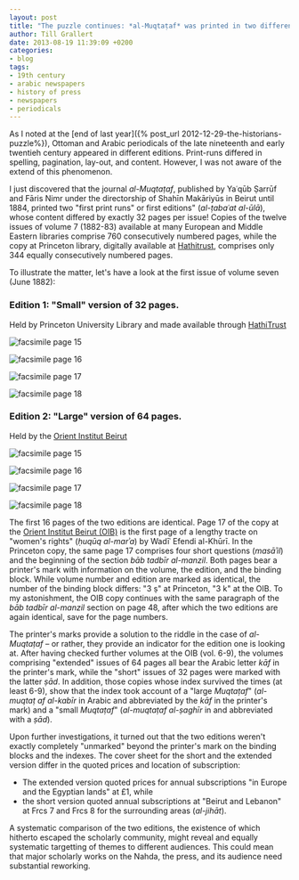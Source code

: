 ```yaml
---
layout: post
title: "The puzzle continues: *al-Muqtaṭaf* was printed in two different and unmarked editions"
author: Till Grallert
date: 2013-08-19 11:39:09 +0200
categories:
- blog
tags:
- 19th century
- arabic newspapers
- history of press
- newspapers
- periodicals
---
```


As I noted at the [end of last year]({% post_url 2012-12-29-the-historians-puzzle%}), Ottoman and Arabic periodicals of the late nineteenth and early twentieh century appeared in different editions. Print-runs differed in spelling, pagination, lay-out, and content. However, I was not aware of the extend of this phenomenon. 

I just discovered that the journal *al-Muqtaṭaf*, published by Yaʿqūb Ṣarrūf and Fāris Nimr under the directorship of Shahīn Makāriyūs in Beirut until 1884, printed two "first print runs" or first editions" (*al-ṭabaʿat al-ūlā*), whose content differed by exactly 32 pages per issue! Copies of the twelve issues of volume 7 (1882-83) available at many European and Middle Eastern libraries comprise 760 consecutively numbered pages, while the copy at Princeton library, digitally available at [Hathitrust](http://hdl.handle.net/2027/njp.32101007749409), comprises only 344 equally consecutively numbered pages. 

To illustrate the matter, let's have a look at the first issue of volume seven (June 1882):

### Edition 1: "Small" version of 32 pages.

Held by Princeton University Library and made available through [HathiTrust](http://hdl.handle.net/2027/njp.32101007749409)
        
![facsimile page 15](/assets/muqtataf/v07/i01/pr02/up/muqtataf-v07-i01-pr02-up-p0015s1.jpg)

![facsimile page 16](/assets/muqtataf/v07/i01/pr02/up/muqtataf-v07-i01-pr02-up-p0016s1.jpg)

![facsimile page 17](/assets/muqtataf/v07/i01/pr02/up/muqtataf-v07-i01-pr02-up-p0017s1.jpg)

![facsimile page 18](/assets/muqtataf/v07/i01/pr02/up/muqtataf-v07-i01-pr02-up-p0018s1.jpg)
    
### Edition 2: "Large" version of 64 pages.

Held by the [Orient Institut Beirut](http://www.orient-institut.org)

![facsimile page 15](/assets/muqtataf/v07/i01/pr01/oib/muqtataf-v07-i01-pr01-oib-p0015s1.jpg)

![facsimile page 16](/assets/muqtataf/v07/i01/pr01/oib/muqtataf-v07-i01-pr01-oib-p0016s1.jpg)

![facsimile page 17](/assets/muqtataf/v07/i01/pr01/oib/muqtataf-v07-i01-pr01-oib-p0017s1.jpg)

![facsimile page 18](/assets/muqtataf/v07/i01/pr01/oib/muqtataf-v07-i01-pr01-oib-p0049s1.jpg)


The first 16 pages of the two editions are identical. Page 17 of the copy at the [Orient Institut Beirut (OIB)](http://www.orient-institut.org/) is the first page of a lengthy tracte on "women's rights" (*ḥuqūq al-marʾa*) by Wadīʿ Efendi al-Khūrī. In the Princeton copy, the same page 17 comprises four short questions (*masāʾil*) and the beginning of the section *bāb tadbīr al-manzil*. Both pages bear a printer's mark with information on the volume, the edition, and the binding block. While volume number and edition are marked as identical, the number of the binding block differs: "3 ṣ" at Princeton, "3 k" at the OIB. To my astonishment, the OIB copy continues with the same paragraph of the *bāb tadbīr al-manzil* section on page 48, after which the two editions are again identical, save for the page numbers. 

The printer's marks provide a solution to the riddle in the case of *al-Muqtaṭaf* – or rather, they provide an indicator for the edition one is looking at. After having checked further volumes at the OIB (vol. 6-9), the volumes comprising "extended" issues of 64 pages all bear the Arabic letter *kāf* in the printer's mark, while the "short" issues of 32 pages were marked with the latter *ṣād*. In addition, those copies whose index survived the times (at least 6-9), show that the index took account of a "large *Muqtaṭaf*" (*al-muqtaṭ af al-kabīr* in Arabic and abbreviated by the *kāf* in the printer's mark) and a "small *Muqtaṭaf*" (*al-muqtaṭaf al-ṣaghīr* in  and abbreviated with a *ṣād*). 

Upon further investigations, it turned out that the two editions weren't exactly completely "unmarked" beyond the printer's mark on the binding blocks and the indexes. The cover sheet for the short and the extended version differ in the quoted prices and location of subscription: 

<!-- ### Edition 1

![facsimile cover page]()


### Edition 2

![facsimile cover page]()
-->


- The extended version quoted prices for annual subscriptions "in Europe and the Egyptian lands" at £1, while
-  the short version quoted annual subscriptions at "Beirut and Lebanon" at Frcs 7 and Frcs 8 for the surrounding areas (*al-jihāt*).

A systematic comparison of the two editions, the existence of which hitherto escaped the scholarly community, might reveal and equally systematic targetting of themes to different audiences. This could mean that major scholarly works on the Nahda, the press, and its audience need substantial reworking. 


<!-- 
## *al-Muqtaṭaf*, edited by Fāris Nimr and Yaʿqūb Ṣarrūf in Beirut, vol. 7 (1) Jun 1882

The examples below show that *al-Muqtaṭaf* was published in a large (*kabīr*) and a small (*ṣaghīr*) edition.The editions were marked by the printer's mark on the binding blocks, using a the letters *kāf* and *ṣād*. The two editions contained a single index for both, comprising two sets of page numbers. Finally, it seems as if the volumes were marketed to different regions.

### Edition 1: "Small" version of 32 pages.

Held by Princeton University Library (<a href="http://hdl.handle.net/2027/njp.32101007749409" target="new">Hathitrust</a>)
        
![facsimile page 15](/assets/muqtataf/v07/i01/pr02/up/muqtataf-v07-i01-pr02-up-p0015s1.jpg)

![facsimile page 16](/assets/muqtataf/v07/i01/pr02/up/muqtataf-v07-i01-pr02-up-p0016s1.jpg)

![facsimile page 17](/assets/muqtataf/v07/i01/pr02/up/muqtataf-v07-i01-pr02-up-p0017s1.jpg)

![facsimile page 18](/assets/muqtataf/v07/i01/pr02/up/muqtataf-v07-i01-pr02-up-p0018s1.jpg)
    
### Edition 2: "Large" version of 64 pages.

Held by the Orient Institut Beirut

![facsimile page 15](/assets/muqtataf/v07/i01/pr01/oib/muqtataf-v07-i01-pr01-oib-p0015s1.jpg)


![facsimile page 16](/assets/muqtataf/v07/i01/pr01/oib/muqtataf-v07-i01-pr01-oib-p0016s1.jpg)


![facsimile page 17](/assets/muqtataf/v07/i01/pr01/oib/muqtataf-v07-i01-pr01-oib-p0017s1.jpg)

![facsimile page 18](/assets/muqtataf/v07/i01/pr01/oib/muqtataf-v07-i01-pr01-oib-p0049s1.jpg) -->